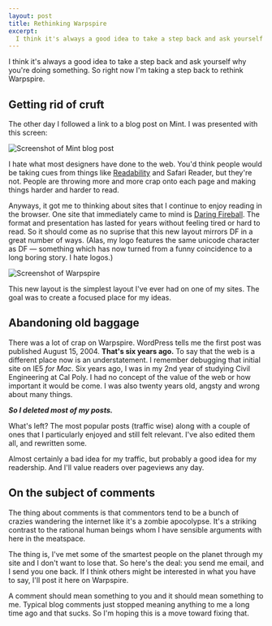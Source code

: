 ```yaml
---
layout: post
title: Rethinking Warpspire
excerpt:
  I think it's always a good idea to take a step back and ask yourself why you're doing something.  So right now I'm taking a step back to rethink Warpspire.
---
```


I think it's always a good idea to take a step back and ask yourself why you're doing something.  So right now I'm taking a step back to rethink Warpspire.

## Getting rid of cruft

The other day I followed a link to a blog post on Mint. I was presented with this screen:

<div class="figure"><img src="https://assets.warpspire.com/images/rethinking/mint_screen.jpg" alt="Screenshot of Mint blog post" /></div>

I hate what most designers have done to the web. You'd think people would be taking cues from things like [Readability][r] and Safari Reader, but they're not. People are throwing more and more crap onto each page and making things harder and harder to read.

Anyways, it got me to thinking about sites that I continue to enjoy reading in the browser. One site that immediately came to mind is [Daring Fireball][df]. The format and presentation has lasted for years without feeling tired or hard to read. So it should come as no suprise that this new layout mirrors DF in a great number of ways. (Alas, my logo features the same unicode character as DF — something which has now turned from a funny coincidence to a long boring story. I hate logos.)

<div class="figure"><img src="https://assets.warpspire.com/images/rethinking/warpspire_screen.jpg" alt="Screenshot of Warpspire" /></div>

This new layout is the simplest layout I've ever had on one of my sites. The goal was to create a focused place for my ideas.

## Abandoning old baggage

There was a lot of crap on Warpspire. WordPress tells me the first post was published August 15, 2004. **That's six years ago.**  To say that the web is a different place now is an understatement. I remember debugging that initial site on IE5 *for Mac*.  Six years ago, I was in my 2nd year of studying Civil Engineering at Cal Poly. I had no concept of the value of the web or how important it would be come.  I was also twenty years old, angsty and wrong about many things.

***So I deleted most of my posts.***

What's left? The most popular posts (traffic wise) along with a couple of ones that I particularly enjoyed and still felt relevant.  I've also edited them all, and rewritten some.

Almost certainly a bad idea for my traffic, but probably a good idea for my readership. And I'll value readers over pageviews any day.

## On the subject of comments

The thing about comments is that commentors tend to be a bunch of crazies wandering the internet like it's a zombie apocolypse. It's a striking contrast to the rational human beings whom I have sensible arguments with here in the meatspace.

The thing is, I've met some of the smartest people on the planet through my site and I don't want to lose that. So here's the deal: you send me email, and I send you one back.  If I think others might be interested in what you have to say, I'll post it here on Warpspire.

A comment should mean something to you and it should mean something to me. Typical blog comments just stopped meaning anything to me a long time ago and that sucks. So I'm hoping this is a move toward fixing that.

[df]: http://daringfireball.net
[jekyll]: http://github.com/mojombo/jekyll
[r]: http://lab.arc90.com/experiments/readability/
[redis]: http://github.com/antirez/redis
[rye]: http://github.com/kneath/rye
